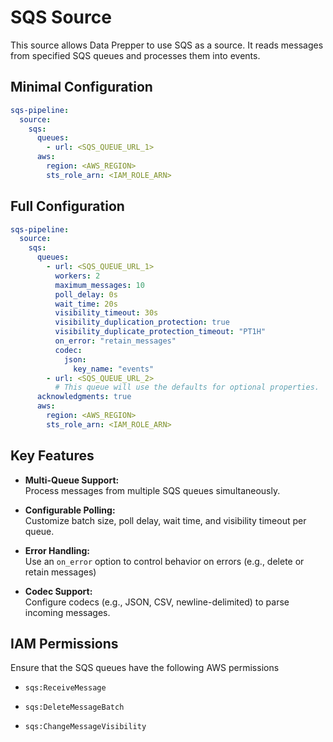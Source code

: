 # SQS Source 

This source allows Data Prepper to use SQS as a source. It reads messages from specified SQS queues and processes them into events.

## Minimal Configuration

```yaml
sqs-pipeline:
  source:
    sqs:
      queues:
        - url: <SQS_QUEUE_URL_1>
      aws:
        region: <AWS_REGION>
        sts_role_arn: <IAM_ROLE_ARN>
 ```
## Full Configuration

```yaml
sqs-pipeline:
  source:
    sqs:
      queues:
        - url: <SQS_QUEUE_URL_1>
          workers: 2
          maximum_messages: 10
          poll_delay: 0s
          wait_time: 20s
          visibility_timeout: 30s
          visibility_duplication_protection: true
          visibility_duplicate_protection_timeout: "PT1H"
          on_error: "retain_messages"
          codec:
            json:
              key_name: "events"
        - url: <SQS_QUEUE_URL_2>
          # This queue will use the defaults for optional properties.
      acknowledgments: true
      aws:
        region: <AWS_REGION>
        sts_role_arn: <IAM_ROLE_ARN>
```
## Key Features

- **Multi-Queue Support:**  
  Process messages from multiple SQS queues simultaneously.


- **Configurable Polling:**  
  Customize batch size, poll delay, wait time, and visibility timeout per queue.


- **Error Handling:**  
  Use an `on_error` option to control behavior on errors (e.g., delete or retain messages)


- **Codec Support:**  
  Configure codecs (e.g., JSON, CSV, newline-delimited) to parse incoming messages.


## IAM Permissions

Ensure that the SQS queues have the following AWS permissions
- `sqs:ReceiveMessage`  

- `sqs:DeleteMessageBatch`  

- `sqs:ChangeMessageVisibility`

